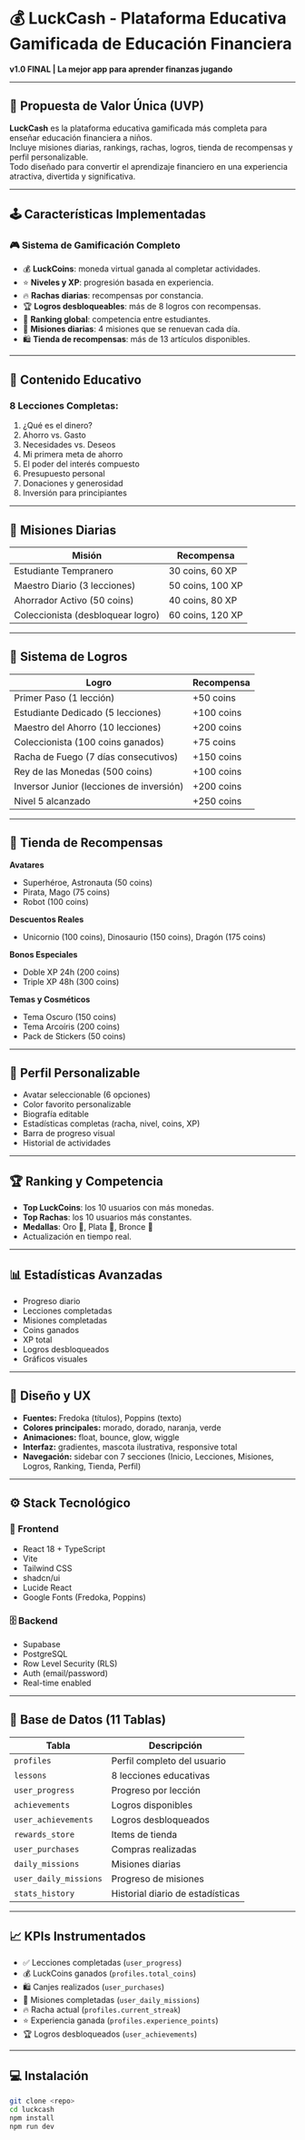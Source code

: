 # 💰 LuckCash - Plataforma Educativa Gamificada de Educación Financiera

**v1.0 FINAL | La mejor app para aprender finanzas jugando**

---

## 🎯 Propuesta de Valor Única (UVP)

**LuckCash** es la plataforma educativa gamificada más completa para enseñar educación financiera a niños.  
Incluye misiones diarias, rankings, rachas, logros, tienda de recompensas y perfil personalizable.  
Todo diseñado para convertir el aprendizaje financiero en una experiencia atractiva, divertida y significativa.  

---

## 🕹️ Características Implementadas

### 🎮 Sistema de Gamificación Completo
- 💰 **LuckCoins**: moneda virtual ganada al completar actividades.  
- ⭐ **Niveles y XP**: progresión basada en experiencia.  
- 🔥 **Rachas diarias**: recompensas por constancia.  
- 🏆 **Logros desbloqueables**: más de 8 logros con recompensas.  
- 🥇 **Ranking global**: competencia entre estudiantes.  
- 📅 **Misiones diarias**: 4 misiones que se renuevan cada día.  
- 🛍️ **Tienda de recompensas**: más de 13 artículos disponibles.  

---

## 📘 Contenido Educativo

### 8 Lecciones Completas:
1. ¿Qué es el dinero?  
2. Ahorro vs. Gasto  
3. Necesidades vs. Deseos  
4. Mi primera meta de ahorro  
5. El poder del interés compuesto  
6. Presupuesto personal  
7. Donaciones y generosidad  
8. Inversión para principiantes  

---

## 🚀 Misiones Diarias

| Misión | Recompensa |
|--------|-------------|
| Estudiante Tempranero | 30 coins, 60 XP |
| Maestro Diario (3 lecciones) | 50 coins, 100 XP |
| Ahorrador Activo (50 coins) | 40 coins, 80 XP |
| Coleccionista (desbloquear logro) | 60 coins, 120 XP |

---

## 🏅 Sistema de Logros

| Logro | Recompensa |
|--------|-------------|
| Primer Paso (1 lección) | +50 coins |
| Estudiante Dedicado (5 lecciones) | +100 coins |
| Maestro del Ahorro (10 lecciones) | +200 coins |
| Coleccionista (100 coins ganados) | +75 coins |
| Racha de Fuego (7 días consecutivos) | +150 coins |
| Rey de las Monedas (500 coins) | +100 coins |
| Inversor Junior (lecciones de inversión) | +200 coins |
| Nivel 5 alcanzado | +250 coins |

---

## 🛒 Tienda de Recompensas

**Avatares**
- Superhéroe, Astronauta (50 coins)
- Pirata, Mago (75 coins)
- Robot (100 coins)

**Descuentos Reales**
- Unicornio (100 coins), Dinosaurio (150 coins), Dragón (175 coins)

**Bonos Especiales**
- Doble XP 24h (200 coins)
- Triple XP 48h (300 coins)

**Temas y Cosméticos**
- Tema Oscuro (150 coins)
- Tema Arcoíris (200 coins)
- Pack de Stickers (50 coins)

---

## 👤 Perfil Personalizable

- Avatar seleccionable (6 opciones)  
- Color favorito personalizable  
- Biografía editable  
- Estadísticas completas (racha, nivel, coins, XP)  
- Barra de progreso visual  
- Historial de actividades  

---

## 🏆 Ranking y Competencia

- **Top LuckCoins**: los 10 usuarios con más monedas.  
- **Top Rachas**: los 10 usuarios más constantes.  
- **Medallas**: Oro 🥇, Plata 🥈, Bronce 🥉  
- Actualización en tiempo real.  

---

## 📊 Estadísticas Avanzadas

- Progreso diario  
- Lecciones completadas  
- Misiones completadas  
- Coins ganados  
- XP total  
- Logros desbloqueados  
- Gráficos visuales  

---

## 🎨 Diseño y UX

- **Fuentes:** Fredoka (títulos), Poppins (texto)  
- **Colores principales:** morado, dorado, naranja, verde  
- **Animaciones:** float, bounce, glow, wiggle  
- **Interfaz:** gradientes, mascota ilustrativa, responsive total  
- **Navegación:** sidebar con 7 secciones (Inicio, Lecciones, Misiones, Logros, Ranking, Tienda, Perfil)

---

## ⚙️ Stack Tecnológico

### 🧩 Frontend
- React 18 + TypeScript  
- Vite  
- Tailwind CSS  
- shadcn/ui  
- Lucide React  
- Google Fonts (Fredoka, Poppins)

### 🗄️ Backend
- Supabase  
- PostgreSQL  
- Row Level Security (RLS)  
- Auth (email/password)  
- Real-time enabled  

---

## 🧱 Base de Datos (11 Tablas)

| Tabla | Descripción |
|--------|-------------|
| `profiles` | Perfil completo del usuario |
| `lessons` | 8 lecciones educativas |
| `user_progress` | Progreso por lección |
| `achievements` | Logros disponibles |
| `user_achievements` | Logros desbloqueados |
| `rewards_store` | Items de tienda |
| `user_purchases` | Compras realizadas |
| `daily_missions` | Misiones diarias |
| `user_daily_missions` | Progreso de misiones |
| `stats_history` | Historial diario de estadísticas |

---

## 📈 KPIs Instrumentados

- ✅ Lecciones completadas (`user_progress`)  
- 💰 LuckCoins ganados (`profiles.total_coins`)  
- 🛍️ Canjes realizados (`user_purchases`)  
- 🎯 Misiones completadas (`user_daily_missions`)  
- 🔥 Racha actual (`profiles.current_streak`)  
- ⭐ Experiencia ganada (`profiles.experience_points`)  
- 🏆 Logros desbloqueados (`user_achievements`)  

---

## 💻 Instalación

```bash
git clone <repo>
cd luckcash
npm install
npm run dev

